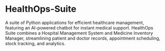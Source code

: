 # HealthOps-Suite
A suite of Python applications for efficient healthcare management, featuring an AI-powered chatbot for instant medical support. HealthOps Suite combines a Hospital Management System and Medicine Inventory Manager, streamlining patient and doctor records, appointment scheduling, stock tracking, and analytics.
